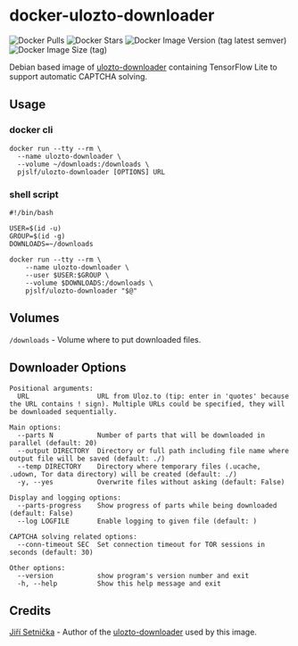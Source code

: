 # docker-ulozto-downloader

![Docker Pulls](https://img.shields.io/docker/pulls/pjslf/ulozto-downloader?label=PULLS&logo=docker&logoColor=white&style=for-the-badge)
![Docker Stars](https://img.shields.io/docker/stars/pjslf/ulozto-downloader?label=STARS&logo=docker&logoColor=white&style=for-the-badge)
![Docker Image Version (tag latest semver)](https://img.shields.io/docker/v/pjslf/ulozto-downloader/latest?logo=docker&logoColor=white&color=blue&style=for-the-badge)
![Docker Image Size (tag)](https://img.shields.io/docker/image-size/pjslf/ulozto-downloader/latest?logo=docker&logoColor=white&style=for-the-badge)

Debian based image of  [ulozto-downloader](https://github.com/setnicka/ulozto-downloader) containing TensorFlow Lite to support automatic CAPTCHA solving.

## Usage 

### docker cli

```
docker run --tty --rm \
  --name ulozto-downloader \
  --volume ~/downloads:/downloads \
  pjslf/ulozto-downloader [OPTIONS] URL
```

### shell script

```
#!/bin/bash

USER=$(id -u)
GROUP=$(id -g)
DOWNLOADS=~/downloads

docker run --tty --rm \
    --name ulozto-downloader \
    --user $USER:$GROUP \
    --volume $DOWNLOADS:/downloads \
    pjslf/ulozto-downloader "$@"
```

## Volumes

`/downloads` - Volume where to put downloaded files.

## Downloader Options

```
Positional arguments:
  URL                 URL from Uloz.to (tip: enter in 'quotes' because the URL contains ! sign). Multiple URLs could be specified, they will be downloaded sequentially.

Main options:
  --parts N           Number of parts that will be downloaded in parallel (default: 20)
  --output DIRECTORY  Directory or full path including file name where output file will be saved (default: ./)
  --temp DIRECTORY    Directory where temporary files (.ucache, .udown, Tor data directory) will be created (default: ./)
  -y, --yes           Overwrite files without asking (default: False)

Display and logging options:
  --parts-progress    Show progress of parts while being downloaded (default: False)
  --log LOGFILE       Enable logging to given file (default: )

CAPTCHA solving related options:
  --conn-timeout SEC  Set connection timeout for TOR sessions in seconds (default: 30)

Other options:
  --version           show program's version number and exit
  -h, --help          Show this help message and exit
```

## Credits

[Jiří Setnička](https://github.com/setnicka) - Author of the [ulozto-downloader](https://github.com/setnicka/ulozto-downloader) used by this image.

